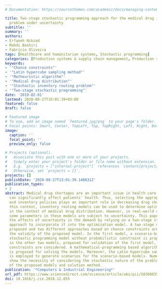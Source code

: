 ```yaml
---
# Documentation: https://sourcethemes.com/academic/docs/managing-content/

title: Two-stage stochastic programming approach for the medical drug inventory routing
  problem under uncertainty
subtitle: ''
summary: ''
authors:
- Erfaneh Nikzad
- Mahdi Bashiri
- Fabricio Oliveira
tags: [Healthcare and humanitarian systems, Stochastic programming]
categories: [Production systems & supply chain management, Production systems & supply chain management]
keywords:
- '"Chance constraints"'
- '"Latin hypercube sampling method"'
- '"Matheuristic algorithm"'
- '"Medical drug distribution"'
- '"Stochastic inventory routing problem"'
- '"Two-stage stochastic programming"'
date: '2019-02-01'
lastmod: 2020-08-27T16:01:39+03:00
featured: false
draft: false

# Featured image
# To use, add an image named `featured.jpg/png` to your page's folder.
# Focal points: Smart, Center, TopLeft, Top, TopRight, Left, Right, BottomLeft, Bottom, BottomRight.
image:
  caption: ''
  focal_point: ''
  preview_only: false

# Projects (optional).
#   Associate this post with one or more of your projects.
#   Simply enter your project's folder or file name without extension.
#   E.g. `projects = ["internal-project"]` references `content/project/deep-learning/index.md`.
#   Otherwise, set `projects = []`.
projects: []
publishDate: '2020-08-27T13:01:39.148631Z'
publication_types:
- 2
abstract: Medical drug shortages are an important issue in health care, since they
  can significantly affect patients' health. Thus, selecting the appropriate distribution
  and inventory policies plays an important role in decreasing drug shortages. In
  this context, inventory routing models can be used to determine optimal policies
  in the context of medical drug distribution. However, in real-world conditions,
  some parameters in these models are subject to uncertainty. This paper examines
  the effects of uncertainty in the demand by relying on a two-stage stochastic programming
  approach to incorporate it into the optimization model. A two-stage model is then
  proposed and two different approaches based on chance constraints are used to assess
  the validity of the proposed model. In the first model, a scenario-based two-stage
  stochastic programming model without probabilistic constraint is proposed, while
  in the other two models, proposed for validation of the first model, probabilistic
  constraints are considered. A mathematical-programming based algorithm (a matheuristic)
  is proposed for solving the models. Moreover, the Latin hypercube sampling method
  is employed to generate scenarios for the scenario-based models. Numerical examples
  show the necessity of considering the stochastic nature of the problem and the accuracy
  of the proposed models and solution method.
publication: '*Computers & Industrial Engineering*'
url_pdf: https://www.sciencedirect.com/science/article/abs/pii/S0360835218306582 https://linkinghub.elsevier.com/retrieve/pii/S0360835218306582
doi: 10.1016/j.cie.2018.12.055
---
```

